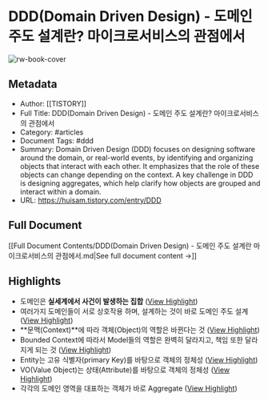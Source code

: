 # DDD(Domain Driven Design) - 도메인 주도 설계란? 마이크로서비스의 관점에서

![rw-book-cover](https://img1.daumcdn.net/thumb/R800x0/?scode=mtistory2&fname=https%3A%2F%2Fblog.kakaocdn.net%2Fdn%2FDGjcq%2FbtqDrkuPoSh%2Fj7ajq9sc6HCh1CxHtCet50%2Fimg.jpg)

## Metadata
- Author: [[TISTORY]]
- Full Title: DDD(Domain Driven Design) - 도메인 주도 설계란? 마이크로서비스의 관점에서
- Category: #articles
- Document Tags:  #ddd 
- Summary: Domain Driven Design (DDD) focuses on designing software around the domain, or real-world events, by identifying and organizing objects that interact with each other. It emphasizes that the role of these objects can change depending on the context. A key challenge in DDD is designing aggregates, which help clarify how objects are grouped and interact within a domain.
- URL: https://huisam.tistory.com/entry/DDD

## Full Document
[[Full Document Contents/DDD(Domain Driven Design) - 도메인 주도 설계란 마이크로서비스의 관점에서.md|See full document content →]]

## Highlights
- 도메인은 **실세계에서 사건이 발생하는 집합** ([View Highlight](https://read.readwise.io/read/01jvr73ndxhbxv2hmgghwyt481))
- 여러가지 도메인들이 서로 상호작용 하며, 설계하는 것이 바로 도메인 주도 설계 ([View Highlight](https://read.readwise.io/read/01jvr74kqveffd3k1nektdj081))
- **문맥(Context)**에 따라 객체(Object)의 역할은 바뀐다는 것 ([View Highlight](https://read.readwise.io/read/01jvr75wrrgqnh7ancsnwwe11x))
- Bounded Context에 따라서 Model들의 역할은 완벽히 달라지고, 책임 또한 달라지게 되는 것 ([View Highlight](https://read.readwise.io/read/01jvr76p0856ggb3yjrz6byqyb))
- Entity는 고유 식별자(primary Key)를 바탕으로 객체의 정체성 ([View Highlight](https://read.readwise.io/read/01jvr77cngxr20dqd0q1mkwssm))
- VO(Value Object)는 상태(Attribute)를 바탕으로 객체의 정체성 ([View Highlight](https://read.readwise.io/read/01jvr77j065vkryq5cqh3s21r4))
- 각각의 도메인 영역을 대표하는 객체가 바로 Aggregate ([View Highlight](https://read.readwise.io/read/01jvr78z6qqwkahvnwmw79c8wt))

